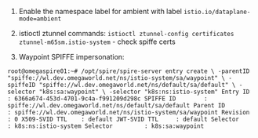 1. Enable the namespace label for ambient with label `istio.io/dataplane-mode=ambient`

2. istioctl ztunnel commands:
`istioctl ztunnel-config certificates ztunnel-m65sm.istio-system` - check spiffe certs
3. Waypoint SPIFFE impersonation:

`root@omegaspire01:~# /opt/spire/spire-server entry create \
  -parentID "spiffe://wl.dev.omegaworld.net/ns/istio-system/sa/waypoint" \
  -spiffeID "spiffe://wl.dev.omegaworld.net/ns/default/sa/default" \
  -selector "k8s:sa:waypoint" \
  -selector "k8s:ns:istio-system"
Entry ID         : 6366a674-453d-4701-9c4a-f991209d298c
SPIFFE ID        : spiffe://wl.dev.omegaworld.net/ns/default/sa/default
Parent ID        : spiffe://wl.dev.omegaworld.net/ns/istio-system/sa/waypoint
Revision         : 0
X509-SVID TTL    : default
JWT-SVID TTL     : default
Selector         : k8s:ns:istio-system
Selector         : k8s:sa:waypoint`